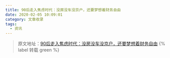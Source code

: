 ```yaml
---
title: 90后走入焦虑时代：没房没车没京户，还要梦想着财务自由
date: 2020-02-05 10:09:01
category: 文章收录
tags:
  - 资讯
---
```


> 原文地址：[90后走入焦虑时代：没房没车没京户，还要梦想着财务自由](https://mp.weixin.qq.com/s/MAxqJxqNpTbqlalaJJX1Nw) {% label 转载 green %}